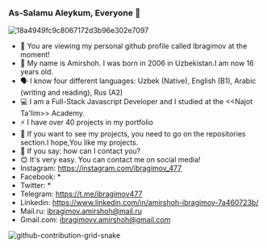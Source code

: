### As-Salamu Aleykum, Everyone 👋

![18a4949fc9c8067172d3b96e302e7097](https://user-images.githubusercontent.com/99003694/170985315-baea4d10-6bd9-42b3-b477-5e9ff7941eb3.gif)

- 🤝 You are viewing my personal github profile called Ibragimov at the moment! 
- 💬 My name is Amirshoh. I was born in 2006 in Uzbekistan.I am now 16 years old.
- 🗣 I know four different languages: Uzbek (Native), English (B1), Arabic (writing and reading), Rus (A2)
- 💻 I am a Full-Stack Javascript Developer and I studied at the <<Najot Ta'lim>> Academy.
- ⚡️ I have over 40 projects in my portfolio
- 👀 If you want to see my projects, you need to go on the repositories section.I hope,You like my projects.
- 🤔 If you say: how can I contact you? 
- 😊 It's very easy. You can contact me on social media!
- Instagram: https://instagram.com/ibragimov_477
- Facebook: *
- Twitter: *
- Telegram: https://t.me/ibragimov477
- Linkedin: https://www.linkedin.com/in/amirshoh-ibragimov-7a460723b/
- Mail.ru: ibragimov.amirshoh@mail.ru
- Gmail.com: ibragimovv.amirshoh@gmail.com

![github-contribution-grid-snake](https://user-images.githubusercontent.com/99003694/170978780-1166c3f8-9f31-453b-96cd-a799db6fab91.svg)
